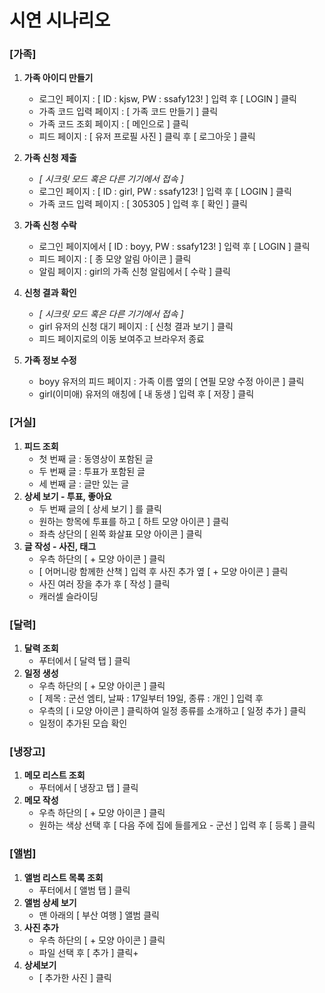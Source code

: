 # 시연 시나리오

### [가족]

1. **가족 아이디 만들기**
    - 로그인 페이지 : [ ID : kjsw, PW : ssafy123! ] 입력 후 [ LOGIN ] 클릭
    - 가족 코드 입력 페이지 : [ 가족 코드 만들기 ] 클릭
    - 가족 코드 조회 페이지 : [ 메인으로 ] 클릭
    - 피드 페이지 : [ 유저 프로필 사진 ] 클릭 후 [ 로그아웃 ] 클릭

2. **가족 신청 제출**
    - *[ 시크릿 모드 혹은 다른 기기에서 접속 ]*
    - 로그인 페이지 : [ ID : girl, PW : ssafy123! ] 입력 후 [ LOGIN ] 클릭
    - 가족 코드 입력 페이지 : [ 305305 ] 입력 후 [ 확인 ] 클릭
3. **가족 신청 수락**
    - 로그인 페이지에서 [ ID : boyy, PW : ssafy123! ] 입력 후 [ LOGIN ] 클릭
    - 피드 페이지 : [ 종 모양 알림 아이콘 ] 클릭
    - 알림 페이지 : girl의 가족 신청 알림에서 [ 수락 ] 클릭
4. **신청 결과 확인**
    - *[ 시크릿 모드 혹은 다른 기기에서 접속 ]*
    - girl 유저의 신청 대기 페이지 : [ 신청 결과 보기 ] 클릭
    - 피드 페이지로의 이동 보여주고 브라우저 종료
5. **가족 정보 수정**
    - boyy 유저의 피드 페이지 : 가족 이름 옆의 [ 연필 모양 수정 아이콘 ] 클릭
    - girl(이미애) 유저의 애칭에 [ 내 동생 ] 입력 후 [ 저장 ] 클릭

### [거실]

1. **피드 조회**
    - 첫 번째 글 : 동영상이 포함된 글
    - 두 번째 글 : 투표가 포함된 글
    - 세 번째 글 : 글만 있는 글
2. **상세 보기 - 투표, 좋아요**
    - 두 번째 글의 [ 상세 보기 ] 를 클릭
    - 원하는 항목에 투표를 하고 [ 하트 모양 아이콘 ] 클릭
    - 좌측 상단의 [ 왼쪽 화살표 모양 아이콘 ] 클릭
3. **글 작성 - 사진, 태그**
    - 우측 하단의 [ + 모양 아이콘 ] 클릭
    - [ 어머니랑 함께한 산책 ] 입력 후 사진 추가 옆 [ + 모양 아이콘 ] 클릭
    - 사진 여러 장을 추가 후 [ 작성 ] 클릭
    - 캐러셀 슬라이딩

### [달력]

1. **달력 조회**
    - 푸터에서 [ 달력 탭 ] 클릭
2. **일정 생성**
    - 우측 하단의 [ + 모양 아이콘 ] 클릭
    - [ 제목 : 군선 엠티, 날짜 : 17일부터 19일, 종류 : 개인 ] 입력 후
    - 우측의 [ i 모양 아이콘 ] 클릭하여 일정 종류를 소개하고 [ 일정 추가 ] 클릭
    - 일정이 추가된 모습 확인

### **[냉장고]**

1. **메모 리스트 조회**
    - 푸터에서 [ 냉장고 탭 ] 클릭
2. **메모 작성**
    - 우측 하단의 [ + 모양 아이콘 ] 클릭
    - 원하는 색상 선택 후 [ 다음 주에 집에 들를게요 - 군선 ] 입력 후 [ 등록 ] 클릭

### **[앨범]**

1. **앨범 리스트 목록 조회**
    - 푸터에서 [ 앨범 탭 ] 클릭
2. **앨범 상세 보기**
    - 맨 아래의 [ 부산 여행 ] 앨범 클릭
3. **사진 추가**
    - 우측 하단의 [ + 모양 아이콘 ] 클릭
    - 파일 선택 후 [ 추가 ] 클릭+
4. **상세보기**
    - [ 추가한 사진 ] 클릭